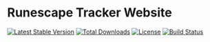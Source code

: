 # Runescape Tracker Website
[![Latest Stable Version](https://poser.pugx.org/runescape-tracker/website/v/stable)](https://packagist.org/packages/runescape-tracker/runescape-player-api)
[![Total Downloads](https://poser.pugx.org/runescape-tracker/website/downloads)](https://packagist.org/packages/runescape-tracker/runescape-player-api)
[![License](https://poser.pugx.org/runescape-tracker/website/license)](https://packagist.org/packages/runescape-tracker/runescape-player-api)
[![Build Status](https://travis-ci.org/runescape-tracker/website.svg?branch=master)](https://travis-ci.org/runescape-tracker/runescape-player-api)